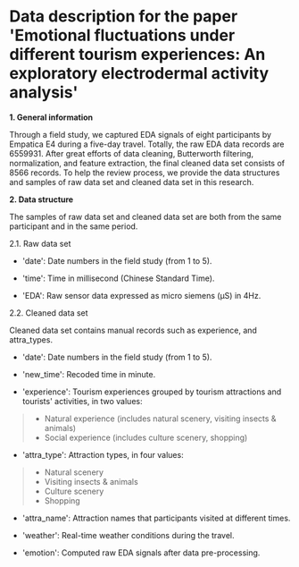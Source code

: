 Data description for the paper 'Emotional fluctuations under different tourism experiences: An exploratory electrodermal activity analysis'
======

**1. General information**

Through a field study, we captured EDA signals of eight participants by Empatica E4 during a five-day travel. Totally, the raw EDA data records are 6559931. After great efforts of data cleaning, Butterworth filtering, normalization, and feature extraction, the final cleaned data set consists of 8566 records. To help the review process, we provide the data structures and samples of raw data set and cleaned data set in this research. 

**2. Data structure**

The samples of raw data set and cleaned data set are both from the same participant and in the same period.

2.1. Raw data set
    
- 'date': Date numbers in the field study (from 1 to 5).
    
- 'time': Time in millisecond (Chinese Standard Time).
    
- 'EDA': Raw sensor data expressed as micro siemens (μS) in 4Hz.
    
2.2. Cleaned data set

Cleaned data set contains manual records such as experience, and attra_types. 
    
- 'date': Date numbers in the field study (from 1 to 5).
    
- 'new_time': Recoded time in minute.
    
- 'experience': Tourism experiences grouped by tourism attractions and tourists' activities, in two values:
    
> - Natural experience (includes natural scenery, visiting insects & animals)
> - Social experience (includes culture scenery, shopping)

- 'attra_type': Attraction types, in four values:

> - Natural scenery
> - Visiting insects & animals
> - Culture scenery
> - Shopping

- 'attra_name': Attraction names that participants visited at different times.

- 'weather': Real-time weather conditions during the travel.

- 'emotion': Computed raw EDA signals after data pre-processing.
